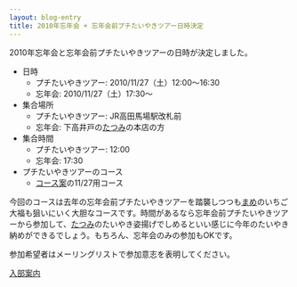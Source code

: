 ```yaml
---
layout: blog-entry
title: 2010年忘年会 + 忘年会前プチたいやきツアー日時決定
---
```


2010年忘年会と忘年会前プチたいやきツアーの日時が決定しました。

* 日時
  * プチたいやきツアー: 2010/11/27（土）12:00〜16:30
  * 忘年会: 2010/11/27（土）17:30〜
* 集合場所
  * プチたいやきツアー: JR高田馬場駅改札前
  * 忘年会: 下高井戸の[たつみ](http://www.shimotaka.or.jp/tatsumi/)の本店の方
* 集合時間
  * プチたいやきツアー: 12:00
  * 忘年会: 17:30
* プチたいやきツアーのコース
  * [コース案](http://qwik.jp/taiyaki/99.html)の11/27用コース

今回のコースは去年の忘年会前プチたいやきツアーを踏襲しつつも[まめ](http://mamemame.info/)のいちご大福も狙いにいく大胆なコースです。時間があるなら忘年会前プチたいやきツアーから参加して、[たつみ](http://www.shimotaka.or.jp/tatsumi/)のたいやき姿揚げでしめるといい感じに今年のたいやき納めができるでしょう。もちろん、忘年会のみの参加もOKです。

参加希望者はメーリングリストで参加意志を表明してください。

[入部案内](http://taiyaki.ru/blogs/how-to-join/)
